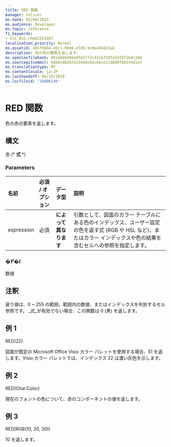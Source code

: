 ```yaml
---
title: RED 関数
manager: soliver
ms.date: 03/09/2015
ms.audience: Developer
ms.topic: reference
f1_keywords:
- Vis_DSS.chm82251487
localization_priority: Normal
ms.assetid: a95fd86d-ebc1-66b6-e7d9-9c8ea84d23ab
description: 色の赤の要素を返します。
ms.openlocfilehash: 801ebb64564df81f72c41cb720fe53f0f1b4c10d
ms.sourcegitcommit: 9d60cd82b5413446e5bc8ace2cd689f683fb41a7
ms.translationtype: MT
ms.contentlocale: ja-JP
ms.lasthandoff: 06/15/2018
ms.locfileid: "19806146"
---
```

# <a name="red-function"></a>RED 関数

色の赤の要素を返します。 
  
## <a name="syntax"></a>構文

赤 (* **式** *) 
  
### <a name="parameters"></a>Parameters

|**名前**|**必須 / オプション**|**データ型**|**説明**|
|:-----|:-----|:-----|:-----|
| _expression_ <br/> |必須  <br/> |**によって異なります** <br/> |引数として、図面のカラー テーブルにある色のインデックス、ユーザー設定の色を返す式 (RGB や HSL など)、またはカラー インデックスや色の結果を含むセルへの参照を指定します。  <br/> |
   
### <a name="return-value"></a>�߂�l

数値
  
## <a name="remarks"></a>注釈

戻り値は、0 ~ 255 の範囲、範囲内の数値、またはインデックスを判別するセル参照です。 _式_が有効でない場合、この関数は 0 (黒) を返します。 
  
## <a name="example-1"></a>例 1

RED(22)
  
図面が既定の Microsoft Office Visio カラー パレットを使用する場合、51 を返します。Visio カラー パレットでは、インデックス 22 は濃い灰色を示します。
  
## <a name="example-2"></a>例 2

RED(Char.Color)
  
現在のフォントの色について、赤のコンポーネントの値を返します。
  
## <a name="example-3"></a>例 3

RED(RGB(10, 20, 30))
  
10 を返します。
  

